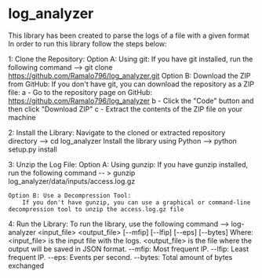 # log_analyzer

This library has been created to parse the logs of a file with a given format
In order to run this library follow the steps below:

1: Clone the Repository:
	Option A: Using git:
       		If you have git installed, run the following command --> git clone https://github.com/Ramalo796/log_analyzer.git
	 Option B: Download the ZIP from GitHub:
        	If you don't have git, you can download the repository as a ZIP file:
            		a - Go to the repository page on GitHub: https://github.com/Ramalo796/log_analyzer
            		b - Click the "Code" button and then click "Download ZIP"
            		c - Extract the contents of the ZIP file on your machine

2: Install the Library:
	Navigate to the cloned or extracted repository directory --> cd log_analyzer
 	Install the library using Python --> python setup.py install

3: Unzip the Log File:
	Option A: Using gunzip:
 		If you have gunzip installed, run the following command -- > gunzip log_analyzer/data/inputs/access.log.gz

	Option B: Use a Decompression Tool:
 		If you don't have gunzip, you can use a graphical or command-line decompression tool to unzip the access.log.gz file


4: Run the Library:
	To run the library, use the following command --> log-analyzer <input_file> <output_file> [--mfip] [--lfip] [--eps] [--bytes]
		Where:	<input_file> is the input file with the logs.
				<output_file> is the file where the output will be saved in JSON format.
				--mfip: Most frequent IP.
				--lfip: Least frequent IP.
				--eps: Events per second.
				--bytes: Total amount of bytes exchanged


